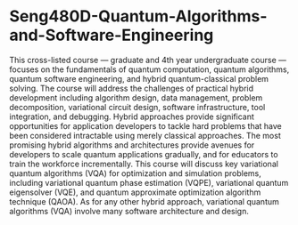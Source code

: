# Seng480D-Quantum-Algorithms-and-Software-Engineering
This cross-listed course — graduate and 4th year undergraduate course — focuses on the fundamentals of quantum computation, quantum algorithms, quantum software engineering, and hybrid quantum-classical problem solving. The course will address the challenges of practical hybrid development including algorithm design, data management, problem decomposition, variational circuit design, software infrastructure, tool integration, and debugging. Hybrid approaches provide significant opportunities for application developers to tackle hard problems that have been considered intractable using merely classical approaches. The most promising hybrid algorithms and architectures provide avenues for developers to scale quantum applications gradually, and for educators to train the workforce incrementally. This course will discuss key variational quantum algorithms (VQA) for optimization and simulation problems, including variational quantum phase estimation (VQPE), variational quantum eigensolver (VQE), and quantum approximate optimization algorithm technique (QAOA). As for any other hybrid approach, variational quantum algorithms (VQA) involve many software architecture and design.
